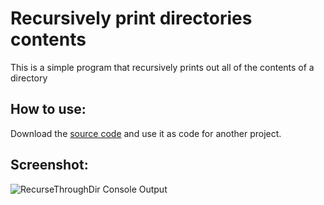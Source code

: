 # Recursively print directories contents
This is a simple program that recursively prints out all of the contents of a directory

## How to use:
Download the [source code](https://github.com/Austin-Daigle/recursively-print-directories-contents/blob/main/RecurseThroughDir.java) and use it as code for another project.

## Screenshot:

![RecurseThroughDir Console Output](https://user-images.githubusercontent.com/100094056/193491127-90dc68c2-61db-408e-bb0a-23c7e518e65c.PNG)
